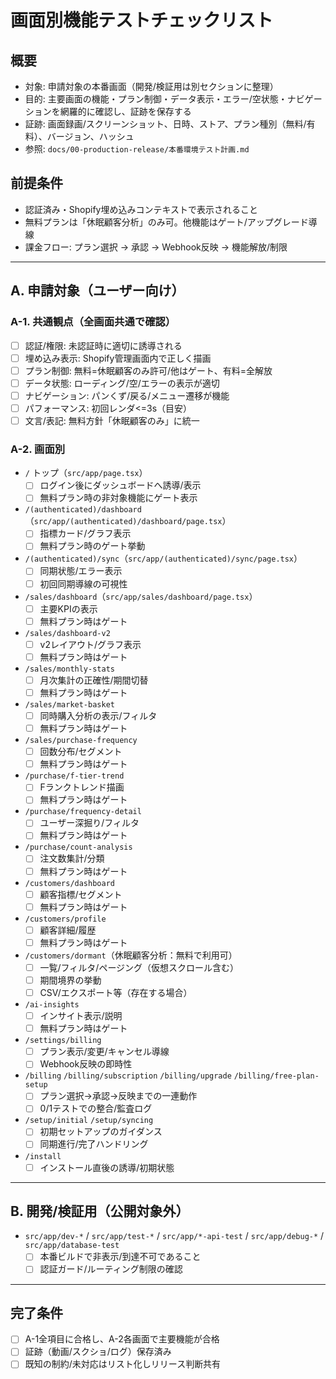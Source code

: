 # 画面別機能テストチェックリスト

## 概要
- 対象: 申請対象の本番画面（開発/検証用は別セクションに整理）
- 目的: 主要画面の機能・プラン制御・データ表示・エラー/空状態・ナビゲーションを網羅的に確認し、証跡を保存する
- 証跡: 画面録画/スクリーンショット、日時、ストア、プラン種別（無料/有料）、バージョン、ハッシュ
- 参照: `docs/00-production-release/本番環境テスト計画.md`

## 前提条件
- 認証済み・Shopify埋め込みコンテキストで表示されること
- 無料プランは「休眠顧客分析」のみ可。他機能はゲート/アップグレード導線
- 課金フロー: プラン選択 → 承認 → Webhook反映 → 機能解放/制限

---

## A. 申請対象（ユーザー向け）

### A-1. 共通観点（全画面共通で確認）
- [ ] 認証/権限: 未認証時に適切に誘導される
- [ ] 埋め込み表示: Shopify管理画面内で正しく描画
- [ ] プラン制御: 無料=休眠顧客のみ許可/他はゲート、有料=全解放
- [ ] データ状態: ローディング/空/エラーの表示が適切
- [ ] ナビゲーション: パンくず/戻る/メニュー遷移が機能
- [ ] パフォーマンス: 初回レンダ<=3s（目安）
- [ ] 文言/表記: 無料方針「休眠顧客のみ」に統一

### A-2. 画面別
- `/` トップ（`src/app/page.tsx`）
  - [ ] ログイン後にダッシュボードへ誘導/表示
  - [ ] 無料プラン時の非対象機能にゲート表示
- `/(authenticated)/dashboard`（`src/app/(authenticated)/dashboard/page.tsx`）
  - [ ] 指標カード/グラフ表示
  - [ ] 無料プラン時のゲート挙動
- `/(authenticated)/sync`（`src/app/(authenticated)/sync/page.tsx`）
  - [ ] 同期状態/エラー表示
  - [ ] 初回同期導線の可視性
- `/sales/dashboard`（`src/app/sales/dashboard/page.tsx`）
  - [ ] 主要KPIの表示
  - [ ] 無料プラン時はゲート
- `/sales/dashboard-v2`
  - [ ] v2レイアウト/グラフ表示
  - [ ] 無料プラン時はゲート
- `/sales/monthly-stats`
  - [ ] 月次集計の正確性/期間切替
  - [ ] 無料プラン時はゲート
- `/sales/market-basket`
  - [ ] 同時購入分析の表示/フィルタ
  - [ ] 無料プラン時はゲート
- `/sales/purchase-frequency`
  - [ ] 回数分布/セグメント
  - [ ] 無料プラン時はゲート
- `/purchase/f-tier-trend`
  - [ ] Fランクトレンド描画
  - [ ] 無料プラン時はゲート
- `/purchase/frequency-detail`
  - [ ] ユーザー深掘り/フィルタ
  - [ ] 無料プラン時はゲート
- `/purchase/count-analysis`
  - [ ] 注文数集計/分類
  - [ ] 無料プラン時はゲート
- `/customers/dashboard`
  - [ ] 顧客指標/セグメント
  - [ ] 無料プラン時はゲート
- `/customers/profile`
  - [ ] 顧客詳細/履歴
  - [ ] 無料プラン時はゲート
- `/customers/dormant`（休眠顧客分析：無料で利用可）
  - [ ] 一覧/フィルタ/ページング（仮想スクロール含む）
  - [ ] 期間境界の挙動
  - [ ] CSV/エクスポート等（存在する場合）
- `/ai-insights`
  - [ ] インサイト表示/説明
  - [ ] 無料プラン時はゲート
- `/settings/billing`
  - [ ] プラン表示/変更/キャンセル導線
  - [ ] Webhook反映の即時性
- `/billing` `/billing/subscription` `/billing/upgrade` `/billing/free-plan-setup`
  - [ ] プラン選択→承認→反映までの一連動作
  - [ ] 0$/1$テストでの整合/監査ログ
- `/setup/initial` `/setup/syncing`
  - [ ] 初期セットアップのガイダンス
  - [ ] 同期進行/完了ハンドリング
- `/install`
  - [ ] インストール直後の誘導/初期状態

---

## B. 開発/検証用（公開対象外）
- `src/app/dev-*` / `src/app/test-*` / `src/app/*-api-test` / `src/app/debug-*` / `src/app/database-test`
  - [ ] 本番ビルドで非表示/到達不可であること
  - [ ] 認証ガード/ルーティング制限の確認

---

## 完了条件
- [ ] A-1全項目に合格し、A-2各画面で主要機能が合格
- [ ] 証跡（動画/スクショ/ログ）保存済み
- [ ] 既知の制約/未対応はリスト化しリリース判断共有
